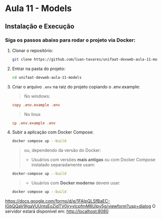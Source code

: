 # Aula 11 - Models

## Instalação e Execução

### Siga os passos abaixo para rodar o projeto via Docker:

1. Clonar o repositório:

   ```sh
   git clone https://github.com/luan-tavares/unifaat-devweb-aula-11-models
   ```

2. Entrar na pasta do projeto:

   ```sh
   cd unifaat-devweb-aula-11-models
   ```

3. Criar o arquivo `.env` na raiz do projeto copiando o .env.example:

   > No windows:

   ```ini
   copy .env.example .env
   ```

   > No linux

   ```ini
   cp .env.example .env
   ```


4. Subir a aplicação com Docker Compose:

   ```sh
   docker compose up --build
   ```

   > ou, dependendo da versão do Docker:
   >
   > - Usuários com versões **mais antigas** ou com Docker Compose instalado separadamente usam:

   ```sh
   docker-compose up --build
   ```

   > - Usuários com **Docker moderno** devem usar:

   ```sh
   docker compose up --build
   ```
https://docs.google.com/forms/d/e/1FAIpQLSfBaEC-IGbQQaV9IgaVUUntsEoZidTV0jrvyIcpfmM6Ulpy5g/viewform?usp=dialog
O servidor estará disponível em: [http://localhost:8080](http://localhost:8080)
